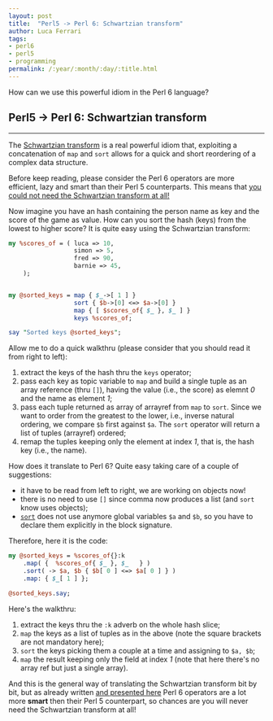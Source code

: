 ```yaml
---
layout: post
title:  "Perl5 -> Perl 6: Schwartzian transform"
author: Luca Ferrari
tags:
- perl6
- perl5
- programming
permalink: /:year/:month/:day/:title.html
---
```

How can we use this powerful idiom in the Perl 6 language?

## Perl5 -> Perl 6: Schwartzian transform
-----

The [Schwartzian transform](https://en.wikipedia.org/wiki/Schwartzian_transform) is a real powerful idiom that, exploiting a concatenation of ```map``` and ```sort``` allows for a quick and short reordering of a complex data structure.

Before keep reading, please consider the Perl 6 operators are more efficient, lazy and smart than their Perl 5 counterparts. This means that
[you could not need the Schwartzian transform at all!](https://www.learningperl6.com/2016/12/13/quick-tip-28-perl-6s-schwartzian-transform/)



Now imagine you have an hash containing the person name as key and the score of the game as value. How can you sort the hash
(keys) from the lowest to higher score? It is quite easy using the Schwartzian transform:

```perl
my %scores_of = ( luca => 10,
                  simon => 5,
                  fred => 90,
                  barnie => 45,
    );


my @sorted_keys = map { $_->[ 1 ] }
                  sort { $b->[0] <=> $a->[0] }
                  map { [ $scores_of{ $_ }, $_ ] }
                  keys %scores_of;

say "Sorted keys @sorted_keys";
```

Allow me to do a quick walkthru (please consider that you should read it from right to left):

1. extract the keys of the hash thru the ```keys``` operator;
2. pass each key as topic variable to ```map``` and build a single tuple as an array reference (thru ```[]```), having
the value (i.e., the score) as elemnt *0* and the name as element *1*;
3. pass each tuple returned as array of arrayref from ```map``` to ```sort```. Since we want to order from the greatest to the lower,
i.e., inverse natural ordering, we compare ```$b``` first against ```$a```. The ```sort``` operator will return a list of tuples (arrayref)
ordered;
4. remap the tuples keeping only the element at index *1*, that is, the hash key (i.e., the name).

How does it translate to Perl 6? Quite easy taking care of a couple of suggestions:
- it have to be read from left to right, we are working on objects now!
- there is no need to use ```[]``` since comma now produces a list (and ```sort``` know uses objects);
- [```sort```](https://docs.perl6.org/routine/sort) does not use anymore global variables ```$a``` and ```$b```, so you have to declare
them explicitly in the block signature.

Therefore, here it is the code:

```perl
my @sorted_keys = %scores_of{}:k
    .map( {  %scores_of{ $_ }, $_   } )
    .sort( -> $a, $b { $b[ 0 ] <=> $a[ 0 ] } )
    .map: { $_[ 1 ] };

@sorted_keys.say;
```

Here's the walkthru:
1. extract the keys thru the ```:k``` adverb on the whole hash slice;
2. ```map``` the keys as a list of tuples as in the above (note the square brackets are not mandatory here);
3. ```sort``` the keys picking them a couple at a time and assigning to ```$a, $b```;
4. ```map``` the result keeping only the field at index *1* (note that here there's no array ref but just a single array).

And this is the general way of translating the Schwartzian transform bit by bit, but as already written [and presented here](https://www.learningperl6.com/2016/12/13/quick-tip-28-perl-6s-schwartzian-transform/) Perl 6 operators are a lot more **smart** then their Perl 5 counterpart, so chances are you will never need the Schwartzian transform at all!
